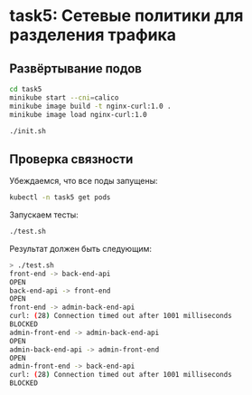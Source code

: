 # task5: Сетевые политики для разделения трафика

## Развёртывание подов

```bash
cd task5
minikube start --cni=calico
minikube image build -t nginx-curl:1.0 .
minikube image load nginx-curl:1.0
```

```bash
./init.sh
```

## Проверка связности

Убеждаемся, что все поды запущены:

```bash
kubectl -n task5 get pods
```

Запускаем тесты:

```bash
./test.sh
```

Результат должен быть следующим:

```bash
> ./test.sh
front-end -> back-end-api
OPEN
back-end-api -> front-end
OPEN
front-end -> admin-back-end-api
curl: (28) Connection timed out after 1001 milliseconds
BLOCKED
admin-front-end -> admin-back-end-api
OPEN
admin-back-end-api -> admin-front-end
OPEN
admin-front-end -> back-end-api
curl: (28) Connection timed out after 1001 milliseconds
BLOCKED
```
